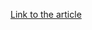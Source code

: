 [Link to the article](https://www.welivesecurity.com/en/eset-research/scarabs-colon-izing-vulnerable-servers/)

